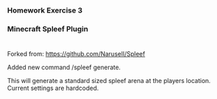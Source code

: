 ### Homework Exercise 3
### Minecraft Spleef Plugin
#
Forked from: https://github.com/NaruseII/Spleef

Added new command /spleef generate.

This will generate a standard sized spleef arena at the players location. Current settings are hardcoded.